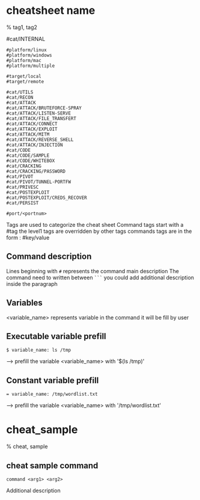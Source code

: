 # cheatsheet name

% tag1, tag2

#cat/INTERNAL

```
#platform/linux
#platform/windows
#platform/mac
#platform/multiple

#target/local 
#target/remote

#cat/UTILS
#cat/RECON
#cat/ATTACK
#cat/ATTACK/BRUTEFORCE-SPRAY
#cat/ATTACK/LISTEN-SERVE
#cat/ATTACK/FILE_TRANSFERT
#cat/ATTACK/CONNECT
#cat/ATTACK/EXPLOIT
#cat/ATTACK/MITM
#cat/ATTACK/REVERSE_SHELL
#cat/ATTACK/INJECTION
#cat/CODE
#cat/CODE/SAMPLE
#cat/CODE/WHITEBOX
#cat/CRACKING
#cat/CRACKING/PASSWORD
#cat/PIVOT
#cat/PIVOT/TUNNEL-PORTFW
#cat/PRIVESC
#cat/POSTEXPLOIT
#cat/POSTEXPLOIT/CREDS_RECOVER
#cat/PERSIST

#port/<portnum>
```

Tags are used to categorize the cheat sheet
Command tags start with a #tag the level1 tags are overridden by other tags commands tags are in the form : #key/value

## Command description
Lines beginning with `#` represents the command main description
The command need to written between ` ``` `
you could add additional description inside the paragraph

## Variables
<variable_name> represents variable in the command it will be fill by user

## Executable variable prefill
```
$ variable_name: ls /tmp
```
--> prefill the variable <variable_name> with '$(ls /tmp)'

## Constant variable prefill
```
= variable_name: /tmp/wordlist.txt
```
--> prefill the variable <variable_name> with '/tmp/wordlist.txt'

# cheat_sample

% cheat, sample

## cheat sample command
```
command <arg1> <arg2>
```

Additional description
